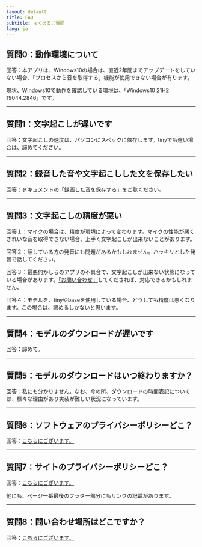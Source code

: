 ```yaml
--- 
layout: default
title: FAQ
subtitle: よくあるご質問
lang: ja
---
```


## 質問0：動作環境について

回答：本アプリは、Windows10の場合は、直近2年間までアップデートをしていない場合、「プロセスから音を取得する」機能が使用できない場合が有ります。

現状、Windows10で動作を確認している環境は、「Windows10 21H2 19044.2846」です。

---

## 質問1：文字起こしが遅いです

回答：文字起こしの速度は、パソコンにスペックに依存します。tinyでも遅い場合は、諦めてください。

---

## 質問2：録音した音や文字起こしした文を保存したい

回答：[ドキュメントの「録画した音を保存する」](/docs/#%E9%8C%B2%E7%94%BB%E3%81%97%E3%81%9F%E9%9F%B3%E3%82%92%E4%BF%9D%E5%AD%98%E3%81%99%E3%82%8B)をご覧ください。

---

## 質問3：文字起こしの精度が悪い

回答１：マイクの場合は、精度が環境によって変わります。マイクの性能が悪くきれいな音を取得できない場合、上手く文字起こしが出来ないことがあります。

回答２：話している方の発音にも問題があるかもしれません。ハッキリとした発音で話してください。

回答３：最悪何かしらのアプリの不具合で、文字起こしが出来ない状態になっている場合があります。[「お問い合わせ」](/Contact/)してくだされば、対応できるかもしれません。

回答４：モデルを、tinyやbaseを使用している場合、どうしても精度は悪くなります。この場合は、諦めるしかないと思います。

---

## 質問4：モデルのダウンロードが遅いです

回答：諦めて。

---

## 質問5：モデルのダウンロードはいつ終わりますか？

回答：私にも分かりません。なお、今の所、ダウンロードの時間表記については、様々な理由があり実装が難しい状況になっています。

---

## 質問6：ソフトウェアのプライバシーポリシーどこ？

回答：[こちらにございます。](/lincense/privacy)

---

## 質問7：サイトのプライバシーポリシーどこ？

回答：[こちらにございます。](/lincense/site_privacy)

他にも、ページ一番最後のフッター部分にもリンクの記載があります。

---

## 質問8：問い合わせ場所はどこですか？

回答：[こちらにございます。](/Contact/)
